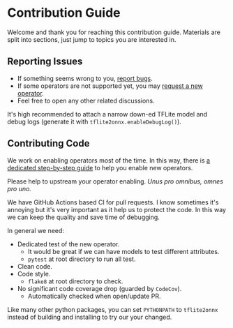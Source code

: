 Contribution Guide
==================

Welcome and thank you for reaching this contribution guide.
Materials are split into sections, just jump to topics you are interested in.


## Reporting Issues

* If something seems wrong to you, [report bugs](https://github.com/jackwish/tflite2onnx/issues/new?assignees=&labels=bug&template=bug-report.md&title=).
* If some operators are not supported yet, you may [request a new operator](https://github.com/jackwish/tflite2onnx/issues/new?assignees=&labels=operator%2C+help+wanted&template=request-operator.md&title=Operator+request%3A).
* Feel free to open any other related discussions.

It's high recommended to attach a narrow down-ed TFLite model and
debug logs (generate it with `tflite2onnx.enableDebugLog()`).


## Contributing Code

We work on enabling operators most of the time.
In this way, there is [a dedicated step-by-step guide](docs/how-to-enable-new-operator.md)
to help you enable new operators.

Please help to upstream your operator enabling.
_Unus pro omnibus, omnes pro uno._

We have GitHub Actions based CI for pull requests.
I know sometimes it's annoying but it's very important as it help us to protect the code.
In this way we can keep the quality and save time of debugging.

In general we need:
* Dedicated test of the new operator.
  * It would be great if we can have models to test different attributes.
  * `pytest` at root directory to run all test.
* Clean code.
* Code style.
  * `flake8` at root directory to check.
* No significant code coverage drop (guarded by `CodeCov`).
  * Automatically checked when open/update PR.

Like many other python packages, you can set `PYTHONPATH` to `tflite2onnx`
instead of building and installing to try our your changed.
